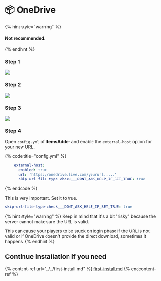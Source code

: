 # 📦 OneDrive

{% hint style="warning" %}
#### Not recommended.
{% endhint %}

### Step 1

![](<../../.gitbook/assets/image (52) (1) (1) (1) (1).png>)

### Step 2

![](<../../.gitbook/assets/image (43) (1) (1).png>)

### Step 3

![](<../../.gitbook/assets/image (53) (1) (1).png>)

### Step 4

Open `config.yml` of **ItemsAdder** and enable the `external-host` option for your new URL.

{% code title="config.yml" %}
```yaml
    external-host:
      enabled: true
      url: 'https://onedrive.live.com/yoururl.....'
      skip-url-file-type-check___DONT_ASK_HELP_IF_SET_TRUE: true
```
{% endcode %}

This is very important. Set it to true.

```yaml
skip-url-file-type-check___DONT_ASK_HELP_IF_SET_TRUE: true
```

{% hint style="warning" %}
Keep in mind that it's a bit "risky" because the server cannot make sure the URL is valid.

This can cause your players to be stuck on login phase if the URL is not valid or if OneDrive doesn't provide the direct download, sometimes it happens.
{% endhint %}

## Continue installation if you need

{% content-ref url="../../first-install.md" %}
[first-install.md](../../first-install.md)
{% endcontent-ref %}
